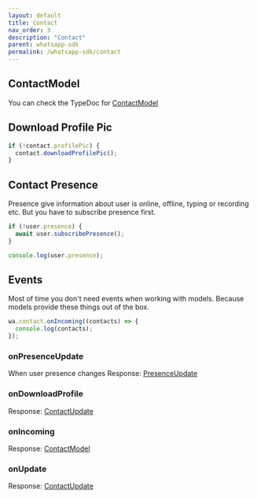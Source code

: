 ```yaml
---
layout: default
title: Contact
nav_order: 3
description: "Contact"
parent: whatsapp-sdk
permalink: /whatsapp-sdk/contact
---
```


## ContactModel

You can check the TypeDoc for [ContactModel]()

## Download Profile Pic

```js
if (!contact.profilePic) {
  contact.downloadProfilePic();
}
```

## Contact Presence

Presence give information about user is online, offline, typing or recording etc.
But you have to subscribe presence first.

```js
if (!user.presence) {
  await user.subscribePresence();
}

console.log(user.presence);
```

## Events

Most of time you don't need events when working with models. Because models provide these things out of the box.

```js
wa.contact.onIncoming((contacts) => {
  console.log(contacts);
});
```

### onPresenceUpdate

When user presence changes
Response: [PresenceUpdate]()

### onDownloadProfile

Response: [ContactUpdate]()

### onIncoming

Response: [ContactModel]()

### onUpdate

Response: [ContactUpdate]()
